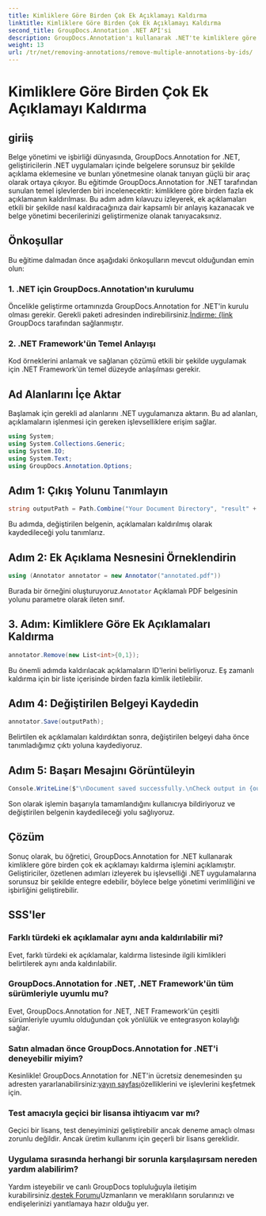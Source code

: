 ```yaml
---
title: Kimliklere Göre Birden Çok Ek Açıklamayı Kaldırma
linktitle: Kimliklere Göre Birden Çok Ek Açıklamayı Kaldırma
second_title: GroupDocs.Annotation .NET API'si
description: GroupDocs.Annotation'ı kullanarak .NET'te kimliklere göre birden çok ek açıklamayı nasıl kaldıracağınızı öğrenin ve belge yönetimi becerilerinizi zahmetsizce geliştirin.
weight: 13
url: /tr/net/removing-annotations/remove-multiple-annotations-by-ids/
---
```


# Kimliklere Göre Birden Çok Ek Açıklamayı Kaldırma

## giriiş
Belge yönetimi ve işbirliği dünyasında, GroupDocs.Annotation for .NET, geliştiricilerin .NET uygulamaları içinde belgelere sorunsuz bir şekilde açıklama eklemesine ve bunları yönetmesine olanak tanıyan güçlü bir araç olarak ortaya çıkıyor. Bu eğitimde GroupDocs.Annotation for .NET tarafından sunulan temel işlevlerden biri incelenecektir: kimliklere göre birden fazla ek açıklamanın kaldırılması. Bu adım adım kılavuzu izleyerek, ek açıklamaları etkili bir şekilde nasıl kaldıracağınıza dair kapsamlı bir anlayış kazanacak ve belge yönetimi becerilerinizi geliştirmenize olanak tanıyacaksınız.
## Önkoşullar
Bu eğitime dalmadan önce aşağıdaki önkoşulların mevcut olduğundan emin olun:
### 1. .NET için GroupDocs.Annotation'ın kurulumu
 Öncelikle geliştirme ortamınızda GroupDocs.Annotation for .NET'in kurulu olması gerekir. Gerekli paketi adresinden indirebilirsiniz.[İndirme: {link](https://releases.groupdocs.com/annotation/net/) GroupDocs tarafından sağlanmıştır.
### 2. .NET Framework'ün Temel Anlayışı
Kod örneklerini anlamak ve sağlanan çözümü etkili bir şekilde uygulamak için .NET Framework'ün temel düzeyde anlaşılması gerekir.

## Ad Alanlarını İçe Aktar
Başlamak için gerekli ad alanlarını .NET uygulamanıza aktarın. Bu ad alanları, açıklamaların işlenmesi için gereken işlevselliklere erişim sağlar.
```csharp
using System;
using System.Collections.Generic;
using System.IO;
using System.Text;
using GroupDocs.Annotation.Options;
```

## Adım 1: Çıkış Yolunu Tanımlayın
```csharp
string outputPath = Path.Combine("Your Document Directory", "result" + Path.GetExtension("input.pdf"));
```
Bu adımda, değiştirilen belgenin, açıklamaları kaldırılmış olarak kaydedileceği yolu tanımlarız.
## Adım 2: Ek Açıklama Nesnesini Örneklendirin
```csharp
using (Annotator annotator = new Annotator("annotated.pdf"))
```
 Burada bir örneğini oluşturuyoruz.`Annotator` Açıklamalı PDF belgesinin yolunu parametre olarak ileten sınıf.
## 3. Adım: Kimliklere Göre Ek Açıklamaları Kaldırma
```csharp
annotator.Remove(new List<int>{0,1});
```
Bu önemli adımda kaldırılacak açıklamaların ID'lerini belirliyoruz. Eş zamanlı kaldırma için bir liste içerisinde birden fazla kimlik iletilebilir.
## Adım 4: Değiştirilen Belgeyi Kaydedin
```csharp
annotator.Save(outputPath);
```
Belirtilen ek açıklamaları kaldırdıktan sonra, değiştirilen belgeyi daha önce tanımladığımız çıktı yoluna kaydediyoruz.
## Adım 5: Başarı Mesajını Görüntüleyin
```csharp
Console.WriteLine($"\nDocument saved successfully.\nCheck output in {outputPath}.");
```
Son olarak işlemin başarıyla tamamlandığını kullanıcıya bildiriyoruz ve değiştirilen belgenin kaydedileceği yolu sağlıyoruz.

## Çözüm
Sonuç olarak, bu öğretici, GroupDocs.Annotation for .NET kullanarak kimliklere göre birden çok ek açıklamayı kaldırma işlemini açıklamıştır. Geliştiriciler, özetlenen adımları izleyerek bu işlevselliği .NET uygulamalarına sorunsuz bir şekilde entegre edebilir, böylece belge yönetimi verimliliğini ve işbirliğini geliştirebilir.
## SSS'ler
### Farklı türdeki ek açıklamalar aynı anda kaldırılabilir mi?
Evet, farklı türdeki ek açıklamalar, kaldırma listesinde ilgili kimlikleri belirtilerek aynı anda kaldırılabilir.
### GroupDocs.Annotation for .NET, .NET Framework'ün tüm sürümleriyle uyumlu mu?
Evet, GroupDocs.Annotation for .NET, .NET Framework'ün çeşitli sürümleriyle uyumlu olduğundan çok yönlülük ve entegrasyon kolaylığı sağlar.
### Satın almadan önce GroupDocs.Annotation for .NET'i deneyebilir miyim?
 Kesinlikle! GroupDocs.Annotation for .NET'in ücretsiz denemesinden şu adresten yararlanabilirsiniz:[yayın sayfası](https://releases.groupdocs.com/)özelliklerini ve işlevlerini keşfetmek için.
### Test amacıyla geçici bir lisansa ihtiyacım var mı?
Geçici bir lisans, test deneyiminizi geliştirebilir ancak deneme amaçlı olması zorunlu değildir. Ancak üretim kullanımı için geçerli bir lisans gereklidir.
### Uygulama sırasında herhangi bir sorunla karşılaşırsam nereden yardım alabilirim?
 Yardım isteyebilir ve canlı GroupDocs topluluğuyla iletişim kurabilirsiniz.[destek Forumu](https://forum.groupdocs.com/c/annotation/10)Uzmanların ve meraklıların sorularınızı ve endişelerinizi yanıtlamaya hazır olduğu yer.